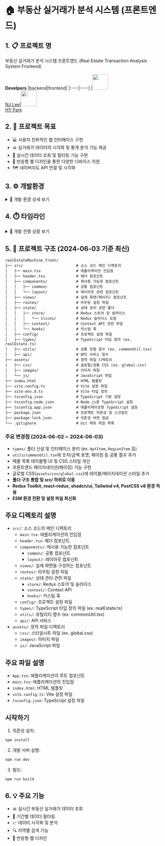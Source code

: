 # 🏠 부동산 실거래가 분석 시스템 (프론트엔드)

## 1. 📋 프로젝트 명
부동산 실거래가 분석 시스템 프론트엔드 (Real Estate Transaction Analysis System Frontend)<br><br>
**Develpers**
|backend|frontend|
|:---:|:---:|
|<img width="50" src="https://avatars.githubusercontent.com/u/80030590?s=120&v=4"/></br>[NJ Lee](https://github.com/namjugood)|<img width="50" src="https://avatars.githubusercontent.com/u/144665237?s=120&v=4"/></br>[HY Park](https://github.com/azipark)


## 2. 🎯 프로젝트 목표
- 💻 사용자 친화적인 웹 인터페이스 구현
- 📊 실거래가 데이터의 시각화 및 통계 분석 기능 제공
- 🔄 실시간 데이터 조회 및 필터링 기능 구현
- 📱 반응형 웹 디자인을 통한 다양한 디바이스 지원
- 🗺️ 네이버지도 API 연결 및 시각화

## 3. ⚙️ 개발환경
<details>
<summary>🔧 개발 환경 상세 보기</summary>

<table>
    <thead>
        <tr>
            <th>구분</th>
            <th>항목</th>
            <th>상세 내용</th>
        </tr>
    </thead>
    <tr>
        <td rowspan="7"><strong>프론트엔드</strong></td>
        <td>📝 언어</td>
        <td>TypeScript</td>
    </tr>
    <tr>
        <td>⚛️ 프레임워크</td>
        <td>React 19 (ESM 환경)</td>
    </tr>
    <tr>
        <td>🎨 스타일링</td>
        <td>Tailwind CSS v4, CSS3, Styled Components</td>
    </tr>
    <tr>
        <td>🔄 라우팅</td>
        <td>React Router v7</td>
    </tr>
    <tr>
        <td>🔌 빌드 도구</td>
        <td>Vite</td>
    </tr>
    <tr>
        <td>💅 스타일 관리</td>
        <td>shadcn/ui, Styled Components</td>
    </tr>
    <tr>
        <td>🗃️ 상태 관리</td>
        <td>Redux Toolkit, react-redux, Context API</td>
    </tr>
    <tr>
        <td rowspan="3"><strong>개발 도구</strong></td>
        <td>💻 IDE</td>
        <td>Visual Studio Code</td>
    </tr>
    <tr>
        <td>🔄 버전 관리</td>
        <td>Git</td>
    </tr>
    <tr>
        <td>🔍 코드 품질</td>
        <td>ESLint, TypeScript</td>
    </tr>
</table>
</details>

## 4. ⏱️ 타임라인
<details>
<summary>📅 개발 진행 상황 보기</summary>

### 완료된 작업
| 날짜 | 작업 내용 | 세부 사항 |
|------|-----------|-----------|
| 6월 3일 | 🛠️ 기능 개선 및 구조 리팩토링 | • 매물 목록 테이블형 UI 적용<br>• 프론트엔드 페이징(페이지네이션) 기능 구현<br>• 숫자/금액 포맷 유틸 함수 추가<br>• 타입(interface) 분리 및 공통화<br>• CSS 테이블 스타일 개선<br>• 공통 유틸 함수 분리<br>• 네이버지도 api 연동동 |
| 6월 2일 | 🏗️ 폴더 구조 리팩토링 및 환경 최신화 | • src/ 하위로 주요 파일 이동 및 통합<br>• Redux Toolkit, react-redux, shadcn/ui, Tailwind v4, PostCSS v8 환경 적용<br>• 타입/유틸/상태관리 분리 강화<br>• ESM 환경 전환<br>• 설정 파일 최신화 |
| 5월 29일 | 🏗️ 프로젝트 초기 설정 | • ⚛️ React + TypeScript 프로젝트 생성<br>• ⚡ Vite 설정<br>• 📁 기본 디렉토리 구조 설정<br>• 🔄 기본 라우팅 설정 |


### 진행 예정 작업
| 기간 | 작업 내용 | 세부 사항 |
|------|-----------|-----------|
| 6월 4일 ~ 6월 6일 | 📈 데이터 시각화 및 검색 | • 차트 라이브러리 통합<br>• 데이터 시각화 컴포넌트 구현<br>• 검색 필터 구현<br>• 반응형 디자인 적용 |
| 6월 9일 ~ 6월 13일 | 🔄 API 연동 및 상태 관리 | • API 서비스 레이어 구현<br>• 상태 관리 설정 (Context API)<br>• 데이터 fetching 로직 구현<br>• 에러 처리 및 로딩 상태 관리 |
| 6월 16일 ~ 6월 20일 | 📊 데이터 시각화 및 검색 | • 차트 라이브러리 통합<br>• 데이터 시각화 컴포넌트 구현<br>• 검색 필터 구현<br>• 반응형 디자인 적용 |
| 6월 23일 ~ 6월 27일 | ✅ 테스트 및 배포 | • 단위 테스트 작성<br>• E2E 테스트 구현<br>• 성능 최적화<br>• 배포 환경 구성 |

### 진행률
- ✅ 1단계: 🏗️ 프로젝트 초기화 (100%)
- ✅ 2단계: 🛠️ 기능 개선 및 구조 리팩토링 (100%)
- 🟥 3단계: 🎨 기본 UI 구현 (0%)
- ✅ 4단계: 🔄 API 연동 및 상태 관리 (0%)
- 🟥 5단계: 📊 데이터 시각화 및 검색 기능 (0%)
- 🟥 6단계: ✅ 테스트 및 배포 (0%)
</details>

## 5. 📁 프로젝트 구조 (2024-06-03 기준 최신)
```
realEstateMachine_front/
├── src/                        # 소스 코드 메인 디렉토리
│   ├── main.tsx                # 애플리케이션 진입점
│   ├── header.tsx              # 헤더 컴포넌트
│   ├── components/             # 재사용 가능한 컴포넌트
│   │   ├── common/             # 공통 컴포넌트
│   │   └── layout/             # 레이아웃 관련 컴포넌트
│   ├── views/                  # 실제 화면(페이지) 컴포넌트
│   ├── routes/                 # 라우팅 설정 파일
│   ├── state/                  # 상태 관리 관련 폴더
│   │   ├── store/              # Redux 스토어 및 슬라이스
│   │   │   └── slices/         # Redux 슬라이스 모음
│   │   ├── context/            # Context API 관련 파일
│   │   └── hooks/              # 커스텀 훅
│   ├── config/                 # 프로젝트 설정 파일
│   ├── types/                  # TypeScript 타입 정의 (ex. realEstate.ts)
│   ├── utils/                  # 공통 유틸 함수 (ex. commonUtil.tsx)
│   ├── api/                    # API 서비스 함수
├── assets/                     # 정적 파일 디렉토리
│   ├── css/                    # 글로벌/공통 CSS (ex. global.css)
│   ├── images/                 # 이미지 파일
│   └── js/                     # JavaScript 파일
├── index.html                  # HTML 템플릿
├── vite.config.ts              # Vite 설정 파일
├── vite-env.d.ts               # Vite 타입 정의
├── tsconfig.json               # TypeScript 기본 설정
├── tsconfig.node.json          # Node.js용 TypeScript 설정
├── tsconfig.app.json           # 애플리케이션용 TypeScript 설정
├── package.json                # 프로젝트 의존성 및 스크립트
├── package-lock.json           # 의존성 버전 잠금
└── .gitignore                  # Git 제외 파일 목록
```

### 주요 변경점 (2024-06-02 ~ 2024-06-03)
- `types/` 폴더 신설 및 인터페이스 분리 (ex. `AptItem`, `RegionItem` 등)
- `utils/commonUtil.tsx`에 숫자/금액 포맷, 페이징 등 공통 함수 추가
- 매물 목록 테이블형 UI 및 CSS 스타일 개선
- 프론트엔드 페이지네이션(페이징) 기능 구현
- 글로벌 CSS(`assets/css/global.css`)에 테이블/페이지네이션 스타일 추가
- **폴더 구조 통합 및 src/ 하위로 이동**
- **Redux Toolkit, react-redux, shadcn/ui, Tailwind v4, PostCSS v8 환경 적용**
- **ESM 환경 전환 및 설정 파일 최신화**

## 주요 디렉토리 설명

- `src/`: 소스 코드의 메인 디렉토리
  - `main.tsx`: 애플리케이션의 진입점
  - `header.tsx`: 헤더 컴포넌트
  - `components/`: 재사용 가능한 컴포넌트
    - `common/`: 공통 컴포넌트
    - `layout/`: 레이아웃 컴포넌트
  - `views/`: 실제 화면을 구성하는 컴포넌트
  - `routes/`: 라우팅 설정 파일
  - `state/`: 상태 관리 관련 파일
    - `store/`: Redux 스토어 및 슬라이스
    - `context/`: Context API
    - `hooks/`: 커스텀 훅
  - `config/`: 프로젝트 설정 파일
  - `types/`: TypeScript 타입 정의 파일 (ex. realEstate.ts)
  - `utils/`: 유틸리티 함수 (ex. commonUtil.tsx)
  - `api/`: API 서비스
- `assets/`: 정적 파일 디렉토리
  - `css/`: 스타일시트 파일 (ex. global.css)
  - `images/`: 이미지 파일
  - `js/`: JavaScript 파일

## 주요 파일 설명

- `App.tsx`: 애플리케이션의 루트 컴포넌트
- `main.tsx`: 애플리케이션의 진입점
- `index.html`: HTML 템플릿
- `vite.config.ts`: Vite 설정 파일
- `tsconfig.json`: TypeScript 설정 파일

## 시작하기

1. 의존성 설치:
```bash
npm install
```

2. 개발 서버 실행:
```bash
npm run dev
```

3. 빌드:
```bash
npm run build
```

## 6. 💡 주요 기능
- 📊 실시간 부동산 실거래가 데이터 조회
- 📅 기간별 데이터 필터링
- 📈 데이터 시각화 및 분석
- 🔍 지역별 검색 기능
- 📱 반응형 웹 디자인
